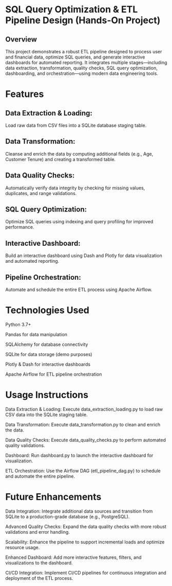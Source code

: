 # SQL Query Optimization & ETL Pipeline Design (Hands-On Project)
## Overview
This project demonstrates a robust ETL pipeline designed to process user and financial data, optimize SQL queries, and generate interactive dashboards for automated reporting. It integrates multiple stages—including data extraction, transformation, quality checks, SQL query optimization, dashboarding, and orchestration—using modern data engineering tools.

# Features
## Data Extraction & Loading:
Load raw data from CSV files into a SQLite database staging table.

## Data Transformation:
Cleanse and enrich the data by computing additional fields (e.g., Age, Customer Tenure) and creating a transformed table.

## Data Quality Checks:
Automatically verify data integrity by checking for missing values, duplicates, and range validations.

## SQL Query Optimization:
Optimize SQL queries using indexing and query profiling for improved performance.

## Interactive Dashboard:
Build an interactive dashboard using Dash and Plotly for data visualization and automated reporting.

## Pipeline Orchestration:
Automate and schedule the entire ETL process using Apache Airflow.

# Technologies Used
Python 3.7+

Pandas for data manipulation

SQLAlchemy for database connectivity

SQLite for data storage (demo purposes)

Plotly & Dash for interactive dashboards

Apache Airflow for ETL pipeline orchestration

# Usage Instructions
Data Extraction & Loading:
Execute data_extraction_loading.py to load raw CSV data into the SQLite staging table.

Data Transformation:
Execute data_transformation.py to clean and enrich the data.

Data Quality Checks:
Execute data_quality_checks.py to perform automated quality validations.

Dashboard:
Run dashboard.py to launch the interactive dashboard for visualization.

ETL Orchestration:
Use the Airflow DAG (etl_pipeline_dag.py) to schedule and automate the entire pipeline.

# Future Enhancements
Data Integration:
Integrate additional data sources and transition from SQLite to a production-grade database (e.g., PostgreSQL).

Advanced Quality Checks:
Expand the data quality checks with more robust validations and error handling.

Scalability:
Enhance the pipeline to support incremental loads and optimize resource usage.

Enhanced Dashboard:
Add more interactive features, filters, and visualizations to the dashboard.

CI/CD Integration:
Implement CI/CD pipelines for continuous integration and deployment of the ETL process.
